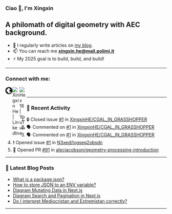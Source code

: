 ### Ciao 👋, I'm Xingxin

## A philomath of digital geometry with AEC background.

- 📝 I regularly write articles on [my blog][my_blog].
- 📫 You can reach me **xingxin.he@mail.polimi.it**
- ⚡ My 2025 goal is to build, build, and build!



---


### Connect with me:

[<img align="left" alt="about" width="22px" src="https://raw.githubusercontent.com/iconic/open-iconic/master/svg/globe.svg" />][website]
[<img align="left" alt="Xingxin He | LinkedIn" width="22px" src="https://cdn.jsdelivr.net/npm/simple-icons@v5/icons/linkedin.svg" />][linkedin]
[<img align="left" alt="Hex 16 | YouTube" width="22px" src="https://cdn.jsdelivr.net/npm/simple-icons@v3/icons/youtube.svg" />][youtube]

<br />

---

### :walking: Recent Activity
<!--START_SECTION:activity-->
1. 🔒 Closed issue [#1](https://github.com/XingxinHE/CGAL_IN_GRASSHOPPER/issues/1) in [XingxinHE/CGAL_IN_GRASSHOPPER](https://github.com/XingxinHE/CGAL_IN_GRASSHOPPER)
2. 🗣 Commented on [#1](https://github.com/XingxinHE/CGAL_IN_GRASSHOPPER/issues/1#issuecomment-3100836432) in [XingxinHE/CGAL_IN_GRASSHOPPER](https://github.com/XingxinHE/CGAL_IN_GRASSHOPPER)
3. 🗣 Commented on [#1](https://github.com/XingxinHE/CGAL_IN_GRASSHOPPER/issues/1#issuecomment-3095265601) in [XingxinHE/CGAL_IN_GRASSHOPPER](https://github.com/XingxinHE/CGAL_IN_GRASSHOPPER)
4. ❗️ Opened issue [#1](https://github.com/N3xed/logseq2obsdn/issues/1) in [N3xed/logseq2obsdn](https://github.com/N3xed/logseq2obsdn)
5. 💪 Opened PR [#91](https://github.com/alecjacobson/geometry-processing-introduction/pull/91) in [alecjacobson/geometry-processing-introduction](https://github.com/alecjacobson/geometry-processing-introduction)
    <!--END_SECTION:activity-->



---

### 📕 Latest Blog Posts

<!-- BLOG-POST-LIST:START -->
- [What is a package.json?](https://blog.xingxinhe.com/2025/07/what-is-a-package-json/)
- [How to store JSON to an ENV variable?](https://blog.xingxinhe.com/2025/05/how-to-store-json-to-an-env-variable/)
- [Diagram Mutating Data in Next.js](https://blog.xingxinhe.com/2025/05/diagram-mutating-data-in-next-js/)
- [Diagram Search and Pagination in Next.js](https://blog.xingxinhe.com/2025/05/diagram-search-and-pagination-in-next-js/)
- [Do I interpret Mediocristan and Extremistan correctly?](https://blog.xingxinhe.com/2025/04/do-i-interpret-mediocristan-and-extremistan-correctly/)
<!-- BLOG-POST-LIST:END -->


---


[website]: https://www.xingxinhe.com
[youtube]: https://www.youtube.com/channel/UCY0AvzIUR6XFJU9yJLOnq8Q
[linkedin]: https://linkedin.com/in/xingxin-he
[my_blog]: https://blog.xingxinhe.com
[DDG]: https://github.com/XingxinHE/ComputationalGeometry
